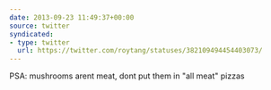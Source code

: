 ```yaml
---
date: 2013-09-23 11:49:37+00:00
source: twitter
syndicated:
- type: twitter
  url: https://twitter.com/roytang/statuses/382109494454403073/
---
```


PSA: mushrooms arent meat, dont put them in "all meat" pizzas